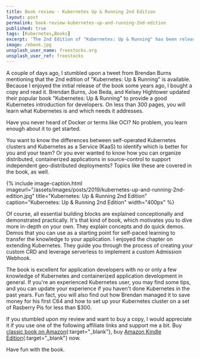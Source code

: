 ```yaml
---
title: Book review - Kubernetes Up & Running 2nd Edition
layout: post
permalink: book-review-kubernetes-up-and-running-2nd-edition
published: true
tags: [Kubernetes,Books]
excerpt: 'The 2nd Edition of "Kubernetes: Up & Running" has been released recently. I really liked the first edition, so I sat down and read the new version.'
image: /ebook.jpg
unsplash_user_name: freestocks.org
unsplash_user_ref: freestocks
---
```


A couple of days ago, I stumbled upon a tweet from Brendan Burns mentioning that the 2nd edition of "Kubernetes: Up & Running" is available. Because I enjoyed the initial release of the book some years ago, I bought a copy and read it. Brendan Burns, Joe Beda, and Kelsey Hightower updated their popular book  "Kubernetes: Up & Running" to provide a good Kubernetes introduction for developers. On less than 300 pages, you will learn what Kubernetes is and which needs it addresses.

Have you never heard of Docker or terms like OCI? No problem, you learn enough about it to get started.

You want to know the differences between self-operated Kubernetes clusters and Kubernetes as a Service (KaaS) to identify which is better for you and your team? Or you ever wanted to know how you can organize distributed, containerized applications in source-control to support independent geo-distributed deployments? Topics like these are covered in the book, as well.

{% include image-caption.html imageurl="/assets/images/posts/2019/kubernetes-up-and-running-2nd-edition.jpg"
title="Kubernetes: Up & Running 2nd Edition" caption="Kubernetes: Up & Running 2nd Edition" width="400px" %}

Of course, all essential building blocks are explained conceptionally and demonstrated practically.  It's that kind of book, which motivates you to dive more in-depth on your own. They explain concepts and do quick demos. Demos that you can use as a starting point for self-paced learning to transfer the knowledge to your application. I enjoyed the chapter on extending Kubernetes. They guide you through the process of creating your custom CRD and leverage serverless to implement a custom Admission Webhook.

The book is excellent for application developers with no or only a few knowledge of Kubernetes and containerized application development in general. If you're an experienced Kubernetes user, you may find some tips, and you can update your experience if you haven't done Kubernetes in the past years. Fun fact, you will also find out how Brendan managed it to save money for his first C64 and how to set up your Kubernetes cluster on a set of Rasberry Pis for less than $300.

If you stumbled upon my review and want to buy a copy, I would appreciate it if you use one of the following affiliate links and support me a bit. Buy [classic book on Amazon](https://amzn.to/36uudhZ){:target="_blank"}, buy [Amazon Kindle Edition](https://amzn.to/2NcBL1z){:target="_blank"} now.

Have fun with the book.
